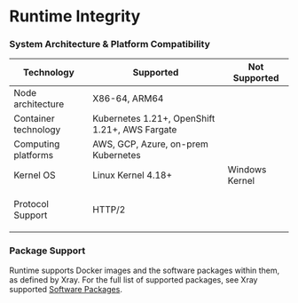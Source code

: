 # Runtime Integrity

### System Architecture & Platform Compatibility

| Technology                     | Supported                                      | Not Supported  |
| ------------------------------ | ---------------------------------------------- | -------------- |
| Node architecture              | X86-64, ARM64                                  |                |
| Container technology           | Kubernetes 1.21+, OpenShift 1.21+, AWS Fargate |                |
| Computing platforms            | AWS, GCP, Azure, on-prem Kubernetes            |                |
| Kernel OS                      | Linux Kernel 4.18+                             | Windows Kernel |
| <p></p><p>Protocol Support</p> | HTTP/2                                         |                |

### Package Support

Runtime supports Docker images and the software packages within them, as defined by Xray. For the full list of supported packages, see Xray supported [Software Packages](../../xray/supported-technologies.md).
